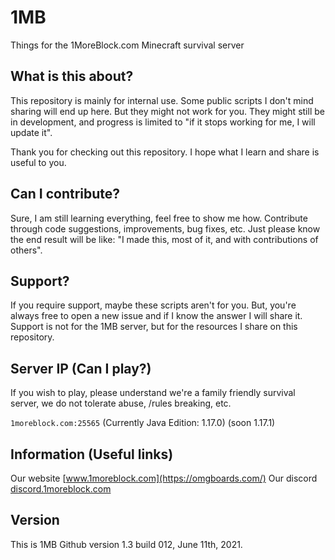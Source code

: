 # 1MB
Things for the 1MoreBlock.com Minecraft survival server

## What is this about?

This repository is mainly for internal use. Some public scripts I don't mind sharing will end up here. But they might not work for you. They might still be in development, and progress is limited to "if it stops working for me, I will update it".

Thank you for checking out this repository. I hope what I learn and share is useful to you.

## Can I contribute?

Sure, I am still learning everything, feel free to show me how. Contribute through code suggestions, improvements, bug fixes, etc. Just please know the end result will be like: "I made this, most of it, and with contributions of others". 

## Support?

If you require support, maybe these scripts aren't for you. But, you're always free to open a new issue and if I know the answer I will share it. Support is not for the 1MB server, but for the resources I share on this repository. 

## Server IP (Can I play?)

If you wish to play, please understand we're a family friendly survival server, we do not tolerate abuse, /rules breaking, etc. 

`1moreblock.com:25565` (Currently Java Edition: 1.17.0) (soon 1.17.1)

## Information (Useful links)

Our website [www.1moreblock.com](https://omgboards.com/)
Our discord [discord.1moreblock.com](https://discord.gg/KzTDhxv)

## Version

This is 1MB Github version 1.3 build 012, June 11th, 2021.
